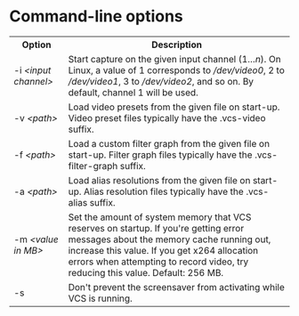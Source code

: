 # Command-line options

<dokki-table headerless>
    <table>
        <tr>
            <th>Option</th>
            <th>Description</th>
        </tr>
        <tr>
            <td>-i <i>&lt;input channel&gt;</i></td>
            <td>
                Start capture on the given input channel (1&#8230;<i>n</i>). On Linux, a value of 1 corresponds to <em>/dev/video0</em>, 2 to <em>/dev/video1</em>, 3 to <em>/dev/video2</em>, and so on. By default, channel 1 will be used.
            </td>
        </tr>
        <tr>
            <td>-v <i>&lt;path&gt;</i></td>
            <td>
                Load video presets from the given file on start-up. Video preset files typically have the .vcs-video suffix.
            </td>
        </tr>
        <tr>
            <td>-f <i>&lt;path&gt;</i></td>
            <td>
                Load a custom filter graph from the given file on start-up. Filter graph files typically have the .vcs-filter-graph suffix.
            </td>
        </tr>
        <tr>
            <td>-a <i>&lt;path&gt;</i></td>
            <td>
                Load alias resolutions from the given file on start-up. Alias resolution files typically have the .vcs-alias suffix.
            </td>
        </tr>
        <tr>
            <td>-m <i>&lt;value in MB&gt;</i></td>
            <td>
                Set the amount of system memory that VCS reserves on startup. If you're getting error messages about the memory cache running out, increase this value. If you get x264 allocation errors when attempting to record video, try reducing this value. Default: 256 MB.
            </td>
        </tr>
        <tr>
            <td>-s</td>
            <td>
                Don't prevent the screensaver from activating while VCS is running.
            </td>
        </tr>
    </table>
</dokki-table>
